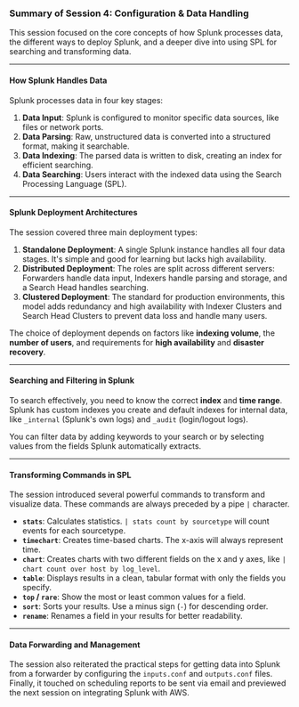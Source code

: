 

### Summary of Session 4: Configuration & Data Handling

This session focused on the core concepts of how Splunk processes data, the different ways to deploy Splunk, and a deeper dive into using SPL for searching and transforming data.

***

#### How Splunk Handles Data

Splunk processes data in four key stages:

1.  **Data Input**: Splunk is configured to monitor specific data sources, like files or network ports.
2.  **Data Parsing**: Raw, unstructured data is converted into a structured format, making it searchable.
3.  **Data Indexing**: The parsed data is written to disk, creating an index for efficient searching.
4.  **Data Searching**: Users interact with the indexed data using the Search Processing Language (SPL).

***

#### Splunk Deployment Architectures

The session covered three main deployment types:

1.  **Standalone Deployment**: A single Splunk instance handles all four data stages. It's simple and good for learning but lacks high availability.
2.  **Distributed Deployment**: The roles are split across different servers: Forwarders handle data input, Indexers handle parsing and storage, and a Search Head handles searching.
3.  **Clustered Deployment**: The standard for production environments, this model adds redundancy and high availability with Indexer Clusters and Search Head Clusters to prevent data loss and handle many users.

The choice of deployment depends on factors like **indexing volume**, the **number of users**, and requirements for **high availability** and **disaster recovery**.

***

#### Searching and Filtering in Splunk

To search effectively, you need to know the correct **index** and **time range**. Splunk has custom indexes you create and default indexes for internal data, like `_internal` (Splunk's own logs) and `_audit` (login/logout logs).

You can filter data by adding keywords to your search or by selecting values from the fields Splunk automatically extracts.

***

#### Transforming Commands in SPL

The session introduced several powerful commands to transform and visualize data. These commands are always preceded by a pipe `|` character.

* **`stats`**: Calculates statistics. `| stats count by sourcetype` will count events for each sourcetype.
* **`timechart`**: Creates time-based charts. The x-axis will always represent time.
* **`chart`**: Creates charts with two different fields on the x and y axes, like `| chart count over host by log_level`.
* **`table`**: Displays results in a clean, tabular format with only the fields you specify.
* **`top` / `rare`**: Show the most or least common values for a field.
* **`sort`**: Sorts your results. Use a minus sign (`-`) for descending order.
* **`rename`**: Renames a field in your results for better readability.

***

#### Data Forwarding and Management

The session also reiterated the practical steps for getting data into Splunk from a forwarder by configuring the `inputs.conf` and `outputs.conf` files. Finally, it touched on scheduling reports to be sent via email and previewed the next session on integrating Splunk with AWS.